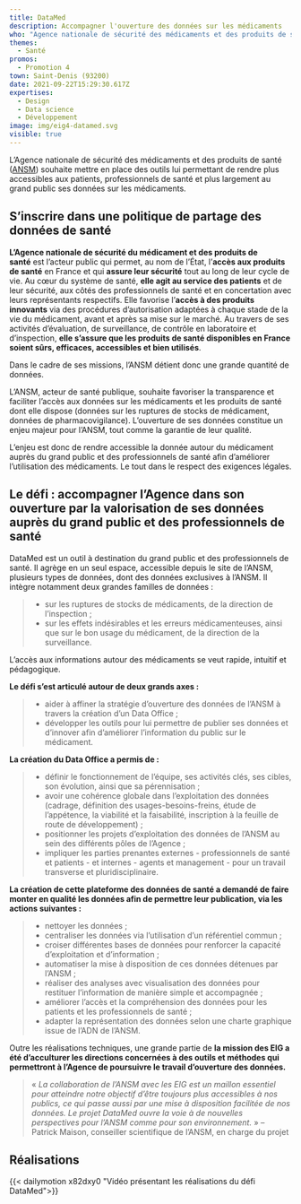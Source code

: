 ```yaml
---
title: DataMed
description: Accompagner l'ouverture des données sur les médicaments
who: "Agence nationale de sécurité des médicaments et des produits de santé "
themes:
  - Santé
promos:
  - Promotion 4
town: Saint-Denis (93200)
date: 2021-09-22T15:29:30.617Z
expertises:
  - Design
  - Data science
  - Développement
image: img/eig4-datamed.svg
visible: true
---
```

L’Agence nationale de sécurité des médicaments et des produits de santé ([ANSM](https://ansm.sante.fr/)) souhaite mettre en place des outils lui permettant de rendre plus accessibles aux patients, professionnels de santé et plus largement au grand public ses données sur les médicaments.

## S’inscrire dans une politique de partage des données de santé

**L’Agence nationale de sécurité du médicament et des produits de santé** est l’acteur public qui permet, au nom de l’État, l’**accès aux produits de santé** en France et qui **assure leur sécurité** tout au long de leur cycle de vie. Au cœur du système de santé, **elle agit au service des patients** et de leur sécurité, aux côtés des professionnels de santé et en concertation avec leurs représentants respectifs. Elle favorise l’**accès à des produits innovants** via des procédures d’autorisation adaptées à chaque stade de la vie du médicament, avant et après sa mise sur le marché. Au travers de ses activités d’évaluation, de surveillance, de contrôle en laboratoire et d’inspection, **elle s’assure que les produits de santé disponibles en France soient sûrs, efficaces, accessibles et bien utilisés**.

Dans le cadre de ses missions, l’ANSM détient donc une grande quantité de données.

L’ANSM, acteur de santé publique, souhaite favoriser la transparence et faciliter l’accès aux données sur les médicaments et les produits de santé dont elle dispose (données sur les ruptures de stocks de médicament, données de pharmacovigilance). L’ouverture de ses données constitue un enjeu majeur pour l’ANSM, tout comme la garantie de leur qualité.

L’enjeu est donc de rendre accessible la donnée autour du médicament auprès du grand public et des professionnels de santé afin d’améliorer l’utilisation des médicaments. Le tout dans le respect des exigences légales.

## Le défi : accompagner l’Agence dans son ouverture par la valorisation de ses données auprès du grand public et des professionnels de santé

DataMed est un outil à destination du grand public et des professionnels de santé. Il agrège en un seul espace, accessible depuis le site de l’ANSM,  plusieurs types de données, dont des données exclusives à l’ANSM. Il intègre notamment deux grandes familles de données :

> * sur les ruptures de stocks de médicaments, de la direction de l’inspection ;
> * sur les effets indésirables et les erreurs médicamenteuses, ainsi que sur le bon usage du médicament, de la direction de la surveillance.

L’accès aux informations autour des médicaments se veut rapide, intuitif et pédagogique.

**Le défi s’est articulé autour de deux grands axes :**

> * aider à affiner la stratégie d’ouverture des données de l’ANSM à travers la création d’un Data Office ;
> * développer les outils pour lui permettre de publier ses données et d’innover afin d’améliorer l’information du public sur le médicament.

**La création du Data Office a permis de :**

> * définir le fonctionnement de l’équipe, ses activités clés, ses cibles, son évolution, ainsi que sa pérennisation ;
> * avoir une cohérence globale dans l’exploitation des données (cadrage, définition des usages-besoins-freins, étude de l’appétence, la viabilité et la faisabilité, inscription à la feuille de route de développement) ;
> * positionner les projets d’exploitation des données de l’ANSM au sein des différents pôles de l’Agence ;
> * impliquer les parties prenantes externes - professionnels de santé et patients - et internes - agents et management - pour un travail transverse et pluridisciplinaire.

**La création de cette plateforme des données de santé a demandé de faire monter en qualité les données afin de permettre leur publication, via les actions suivantes :**

> * nettoyer les données ;
> * centraliser les données via l’utilisation d’un référentiel commun ;
> * croiser différentes bases de données pour renforcer la capacité d’exploitation et d’information ;
> * automatiser la mise à disposition de ces données détenues par l’ANSM ;
> * réaliser des analyses avec visualisation des données pour restituer l’information de manière simple et accompagnée ;
> * améliorer l’accès et la compréhension des données pour les patients et les professionnels de santé ;
> * adapter la représentation des données selon une charte graphique issue de l’ADN de l’ANSM.

Outre les réalisations techniques, une grande partie de **la mission des EIG a été d’acculturer les directions concernées à des outils et méthodes qui permettront à l’Agence de poursuivre le travail d’ouverture des données.**

> « *La collaboration de l’ANSM avec les EIG est un maillon essentiel pour atteindre notre objectif d’être toujours plus accessibles à nos publics, ce qui passe aussi par une mise à disposition facilitée de nos données. Le projet DataMed ouvre la voie à de nouvelles perspectives pour l’ANSM comme pour son environnement.* » – Patrick Maison, conseiller scientifique de l’ANSM, en charge du projet

## Réalisations

{{< dailymotion x82dxy0 "Vidéo présentant les réalisations du défi DataMed">}}